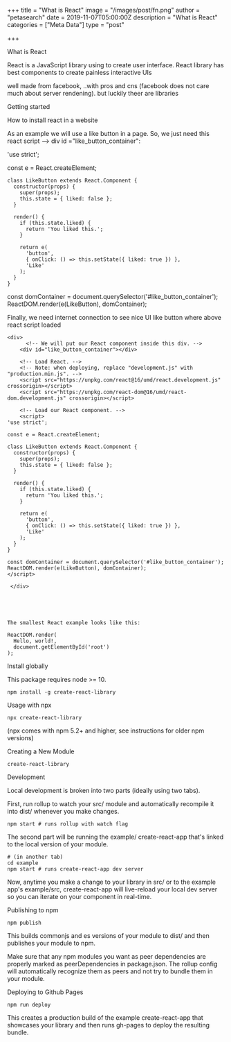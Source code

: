 +++
title = "What is React"
image = "/images/post/fn.png"
author = "petasearch"
date = 2019-11-07T05:00:00Z
description = "What is React"
categories = ["Meta Data"]
type = "post"

+++



What is React

React is a JavaScript library using to create user interface. React library has best components to create painless interactive UIs

well made from facebook, ..with pros and cns (facebook does not care much about server rendening). but luckily theer are libraries 



Getting started

How to install react in a website


 As an example we will use a like button in a page. So, we just need this react script --> div id ="like_button_container":


'use strict';

const e = React.createElement;

```
class LikeButton extends React.Component {
  constructor(props) {
    super(props);
    this.state = { liked: false };
  }

  render() {
    if (this.state.liked) {
      return 'You liked this.';
    }

    return e(
      'button',
      { onClick: () => this.setState({ liked: true }) },
      'Like'
    );
  }
}
```
const domContainer = document.querySelector('#like_button_container');
ReactDOM.render(e(LikeButton), domContainer);



Finally, we need internet connection to see nice UI like button where above react script loaded

```
<div>
      <!-- We will put our React component inside this div. -->
    <div id="like_button_container"></div>

    <!-- Load React. -->
    <!-- Note: when deploying, replace "development.js" with "production.min.js". -->
    <script src="https://unpkg.com/react@16/umd/react.development.js" crossorigin></script>
    <script src="https://unpkg.com/react-dom@16/umd/react-dom.development.js" crossorigin></script>

    <!-- Load our React component. -->
    <script>
'use strict';

const e = React.createElement;

class LikeButton extends React.Component {
  constructor(props) {
    super(props);
    this.state = { liked: false };
  }

  render() {
    if (this.state.liked) {
      return 'You liked this.';
    }

    return e(
      'button',
      { onClick: () => this.setState({ liked: true }) },
      'Like'
    );
  }
}

const domContainer = document.querySelector('#like_button_container');
ReactDOM.render(e(LikeButton), domContainer);
</script>

 </div>





The smallest React example looks like this:

ReactDOM.render(
  Hello, world!,
  document.getElementById('root')
);

```



Install globally

This package requires node >= 10.

```
npm install -g create-react-library
```




Usage with npx


```
npx create-react-library
```





(npx comes with npm 5.2+ and higher, see instructions for older npm versions)

Creating a New Module

```
create-react-library
```




Development

Local development is broken into two parts (ideally using two tabs).

First, run rollup to watch your src/ module and automatically recompile it into dist/ whenever you make changes.


```
npm start # runs rollup with watch flag 
```





The second part will be running the example/ create-react-app that's linked to the local version of your module.

```
# (in another tab)
cd example
npm start # runs create-react-app dev server 
```





Now, anytime you make a change to your library in src/ or to the example app's example/src, create-react-app will live-reload your local dev server so you can iterate on your component in real-time.

Publishing to npm


```
npm publish
```



This builds commonjs and es versions of your module to dist/ and then publishes your module to npm.

Make sure that any npm modules you want as peer dependencies are properly marked as peerDependencies in package.json. The rollup config will automatically recognize them as peers and not try to bundle them in your module.

Deploying to Github Pages

```
npm run deploy
```


This creates a production build of the example create-react-app that showcases your library and then runs gh-pages to deploy the resulting bundle.








